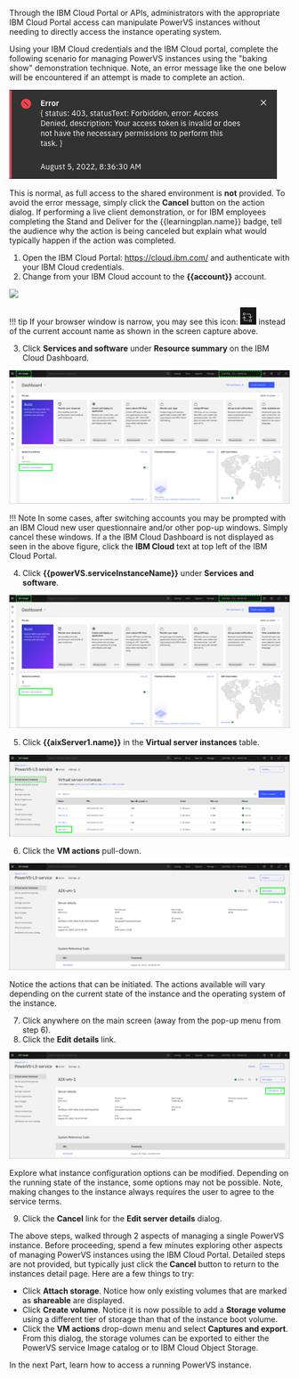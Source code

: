 Through the IBM Cloud Portal or APIs, administrators with the appropriate IBM Cloud Portal access can manipulate PowerVS instances without needing to directly access the instance operating system.

Using your IBM Cloud credentials and the IBM Cloud portal, complete the following scenario for managing PowerVS instances using the "baking show" demonstration technique. Note, an error message like the one below will be encountered if an attempt is made to complete an action.

![](_attachments/ErrorMessage.png)

This is normal, as full access to the shared environment is **not** provided. To avoid the error message, simply click the **Cancel** button on the action dialog. If performing a live client demonstration, or for IBM employees completing the Stand and Deliver for the {{learningplan.name}} badge, tell the audience why the action is being canceled but explain what would typically happen if the action was completed.

1. Open the IBM Cloud Portal: <a href="https://cloud.ibm.com/" target="_blank">https://cloud.ibm.com/</a> and authenticate with your IBM Cloud credentials.
2. Change from your IBM Cloud account to the **{{account}}** account.

![](_attachments/SwitchAccounts-final.gif)

!!! tip
    If your browser window is narrow, you may see this icon: ![](_attachments/SwitchAccountsIcon.png) instead of the current account name as shown in the screen capture above.

3. Click **Services and software** under **Resource summary** on the IBM Cloud Dashboard.

![](_attachments/Dashboard.png)

!!! Note
    In some cases, after switching accounts you may be prompted with an IBM Cloud new user questionnaire and/or other pop-up windows. Simply cancel these windows. If a the IBM Cloud Dashboard is not displayed as seen in the above figure, click the **IBM Cloud** text at top left of the IBM Cloud Portal.

4. Click **{{powerVS.serviceInstanceName}}** under **Services and software**.

![](_attachments/Dashboard.png)

5. Click **{{aixServer1.name}}** in the **Virtual server instances** table.

![](_attachments/InstancesTable.png)

6. Click the **VM actions** pull-down.

![](_attachments/InstanceDetails-Actions.png)

Notice the actions that can be initiated. The actions available will vary depending on the current state of the instance and the operating system of the instance.

7. Click anywhere on the main screen (away from the pop-up menu from step 6).
8. Click the **Edit details** link.

![](_attachments/InstanceDetails-EditDetails.png)

Explore what instance configuration options can be modified. Depending on the running state of the instance, some options may not be possible. Note, making changes to the instance always requires the user to agree to the service terms.

9. Click the **Cancel** link for the **Edit server details** dialog.

The above steps, walked through 2 aspects of managing a single PowerVS instance. Before proceeding, spend a few minutes exploring other aspects of managing PowerVS instances using the IBM Cloud Portal. Detailed steps are not provided, but typically just click the **Cancel** button to return to the instances detail page. Here are a few things to try:

- Click **Attach storage**. Notice how only existing volumes that are marked as **shareable** are displayed.
- Click **Create volume**. Notice it is now possible to add a **Storage volume** using a different tier of storage than that of the instance boot volume.
- Click the **VM actions** drop-down menu and select **Captures and export**. From this dialog, the storage volumes can be exported to either the PowerVS service Image catalog or to IBM Cloud Object Storage.

In the next Part, learn how to access a running PowerVS instance.
